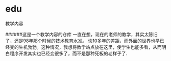 edu
===

教学内容

######这是一个教学内容的仓库
一直在想，现在的老师的教学，其实太陈旧了，还是98年那个时候的技术教育水准。
快10多年的差距，而外面的世界也早已经变的生机勃勃。这种情况，我想将教学站点放在这里，使学生也能多看，从而明白程序开发其实也已经变很多了，而不是那种死板的老样子了.


